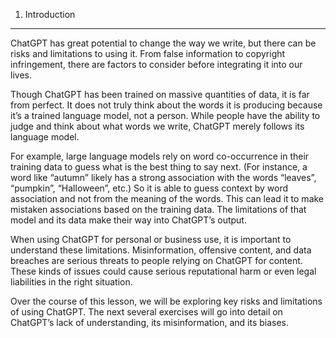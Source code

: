 1. Introduction

---

ChatGPT has great potential to change the way we write, but there can be risks and limitations to using it. From false information to copyright infringement, there are factors to consider before integrating it into our lives.

Though ChatGPT has been trained on massive quantities of data, it is far from perfect. It does not truly think about the words it is producing because it’s a trained language model, not a person. While people have the ability to judge and think about what words we write, ChatGPT merely follows its language model.

For example, large language models rely on word co-occurrence in their training data to guess what is the best thing to say next. (For instance, a word like “autumn” likely has a strong association with the words “leaves”, “pumpkin”, “Halloween”, etc.) So it is able to guess context by word association and not from the meaning of the words. This can lead it to make mistaken associations based on the training data. The limitations of that model and its data make their way into ChatGPT’s output.

When using ChatGPT for personal or business use, it is important to understand these limitations. Misinformation, offensive content, and data breaches are serious threats to people relying on ChatGPT for content. These kinds of issues could cause serious reputational harm or even legal liabilities in the right situation.

Over the course of this lesson, we will be exploring key risks and limitations of using ChatGPT. The next several exercises will go into detail on ChatGPT’s lack of understanding, its misinformation, and its biases.
